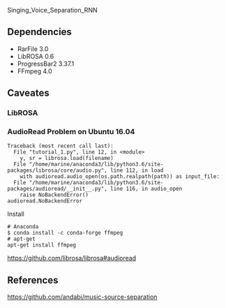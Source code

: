 Singing_Voice_Separation_RNN


## Dependencies



* RarFile 3.0
* LibROSA 0.6
* ProgressBar2 3.37.1
* FFmpeg 4.0


## Caveates

### LibROSA


### AudioRead Problem on Ubuntu 16.04

```
Traceback (most recent call last):
  File "tutorial_1.py", line 12, in <module>
    y, sr = librosa.load(filename)
  File "/home/marine/anaconda3/lib/python3.6/site-packages/librosa/core/audio.py", line 112, in load
    with audioread.audio_open(os.path.realpath(path)) as input_file:
  File "/home/marine/anaconda3/lib/python3.6/site-packages/audioread/__init__.py", line 116, in audio_open
    raise NoBackendError()
audioread.NoBackendError
```

Install 

```
# Anaconda
$ conda install -c conda-forge ffmpeg
# apt-get
apt-get install ffmpeg
```

https://github.com/librosa/librosa#audioread

## References

https://github.com/andabi/music-source-separation